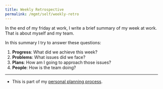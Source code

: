 ```yaml
---
title: Weekly Retrospective
permalink: /mgmt/self/weekly-retro
---
```


In the end of my friday at work, I write a brief summary of my week at work. That is about myself and my team.

In this summary I try to answer these questions:

1. **Progress**: What did we achieve this week?
2. **Problems**: What issues did we face?
3. **Plans**: How am I going to approach those issues?
4. **People**: How is the team doing? 

---

- This is part of my [personal planning process](/mgmt/self/personal-planning).